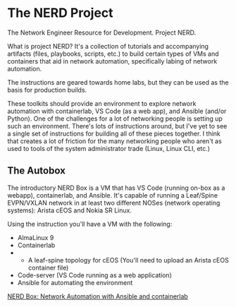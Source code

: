 # The NERD Project

The Network Engineer Resource for Development. Project NERD. 

What is project NERD? It's a collection of tutorials and accompanying artifacts (files, playbooks, scripts, etc.) to build certain types of VMs and containers that aid in network automation, specifically labing of network automation. 

The instructions are geared towards home labs, but they can be used as the basis for production builds. 

These toolkits should provide an environment to explore network automation with containerlab, VS Code (as a web app), and Ansible (and/or Python).  One of the challenges for a lot of networking people is setting up such an environment. There's lots of instructions around, but I've yet to see a single set of instructions for building all of these pieces together. I think that creates a lot of friction for the many networking people who aren't as used to tools of the system administrator trade (Linux, Linux CLI, etc.)

## The Autobox

The introductory NERD Box is a VM that has VS Code (running on-box as a webapp), containerlab, and Ansible. It's capable of running a Leaf/Spine EVPN/VXLAN network in at least two different NOSes (network operating systems): Arista cEOS and Nokia SR Linux. 

Using the instruction you'll have a VM with the following: 

* AlmaLinux 9
* Containerlab
* * A leaf-spine topology for cEOS (You'll need to upload an Arista cEOS container file)
* Code-server (VS Code running as a web application)
* Ansible for automating the environment

[NERD Box: Network Automation with Ansible and containerlab](Autobox)

